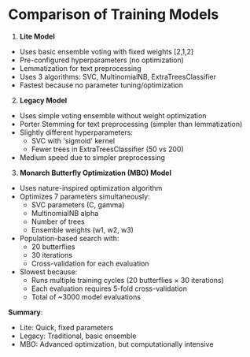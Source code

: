 # Comparison of Training Models

1. **Lite Model**
- Uses basic ensemble voting with fixed weights [2,1,2]
- Pre-configured hyperparameters (no optimization)
- Lemmatization for text preprocessing
- Uses 3 algorithms: SVC, MultinomialNB, ExtraTreesClassifier
- Fastest because no parameter tuning/optimization

2. **Legacy Model**
- Uses simple voting ensemble without weight optimization
- Porter Stemming for text preprocessing (simpler than lemmatization)
- Slightly different hyperparameters:
  - SVC with 'sigmoid' kernel
  - Fewer trees in ExtraTreesClassifier (50 vs 200)
- Medium speed due to simpler preprocessing

3. **Monarch Butterfly Optimization (MBO) Model**
- Uses nature-inspired optimization algorithm
- Optimizes 7 parameters simultaneously:
  - SVC parameters (C, gamma)
  - MultinomialNB alpha
  - Number of trees
  - Ensemble weights (w1, w2, w3)
- Population-based search with:
  - 20 butterflies
  - 30 iterations
  - Cross-validation for each evaluation
- Slowest because:
  - Runs multiple training cycles (20 butterflies × 30 iterations)
  - Each evaluation requires 5-fold cross-validation
  - Total of ~3000 model evaluations

**Summary**:
- Lite: Quick, fixed parameters
- Legacy: Traditional, basic ensemble
- MBO: Advanced optimization, but computationally intensive